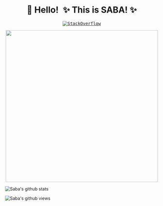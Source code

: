 <!-- Title -->
<h1 align="center" title="...and I'm happy to see you here :)">👋 Hello! ✨ This is SABA! ✨</h1>
<!-- Socials -->
<p align="center">
   <kbd>
<!--    
      <a href="https://www.linkedin.com/in/saba-madadi-8a7374256/" title="LinkedIn - Saba Madadi"><img src="https://img.shields.io/badge/-Saba_Madadi-0072b1?style=flat&logo=Linkedin&logoColor=white" /></a> -->
<!--       <a href="https://github.com/sabamadadi" title="GitHub - @sabamadadi"><img src="https://img.shields.io/badge/-sabamadadi-3a3a3a?style=flat&logo=GitHub&logoColor=white" /></a> -->
      <a href="https://stackoverflow.com/users/21433236/saba-madadi"title="Stack Overflow - Saba Madadi">
<img alt="StackOverflow"
src="https://stackoverflow-badge.vercel.app/?userID=21433236" />
</a>
     </kbd>
</p>

<p align="center">
 <img src="https://github-readme-stats.vercel.app/api?username=sabamadadi&show_icons=true&theme=default" width="500"/>
</p>




![Saba's github stats](https://github-readme-stats.vercel.app/api/top-langs/?username=sabamadadi&layout=compact&theme=default&hide=jupyter%20notebook&langs_count=8)

![Saba's github views](https://komarev.com/ghpvc/?username=sabamadadi)


<!--
**sabamadadi/sabamadadi** is a ✨ _special_ ✨ repository because its `README.md` (this file) appears on your GitHub profile.

Here are some ideas to get you started:

 🔭 I’m currently studying computer science at Shahid Beheshti University!
- 🌱 I’m currently learning ...
- 👯 I’m looking to collaborate on ...
- 🤔 I’m looking for help with ...
- 💬 Ask me about ...
- 📫 How to reach me: ...
- 😄 Pronouns: ...
- ⚡ Fun fact: ...
-->
